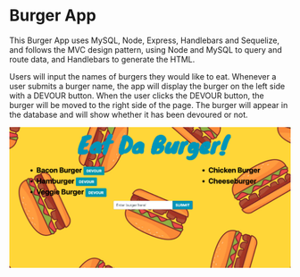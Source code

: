 # Burger App

This Burger App uses MySQL, Node, Express, Handlebars and Sequelize, and follows the MVC design pattern, using Node and MySQL to query and route data, and Handlebars to generate the HTML.

Users will input the names of burgers they would like to eat. Whenever a user submits a burger name, the app will display the burger on the left side with a DEVOUR button. When the user clicks the DEVOUR button, the burger will be moved to the right side of the page. The burger will appear in the database and will show whether it has been devoured or not.

![alt text](./app/assets/images/Burger-Screenshot.png)